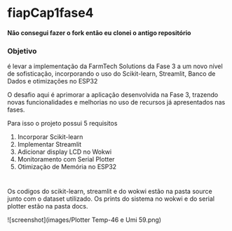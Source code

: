# fiapCap1fase4
#### Não consegui fazer o fork então eu clonei o antigo repositório

### Objetivo

é levar a implementação da FarmTech Solutions da Fase 3 a um novo nível de sofisticação, incorporando o uso do Scikit-learn, Streamlit, Banco de Dados e otimizações no ESP32

O desafio aqui é aprimorar a aplicação desenvolvida na Fase 3, trazendo novas funcionalidades e melhorias no uso de recursos já apresentados nas fases.

Para isso o projeto possui 5 requisitos
1) Incorporar Scikit-learn
2) Implementar Streamlit
3) Adicionar display LCD no Wokwi
4) Monitoramento com Serial Plotter
5) Otimização de Memória no ESP32
#
Os codigos do scikit-learn, streamlit e do wokwi estão na pasta source junto com o dataset utilizado. Os prints do sistema no wokwi e do serial plotter estão na pasta docs.

![screenshot](images/Plotter Temp-46 e Umi 59.png)


